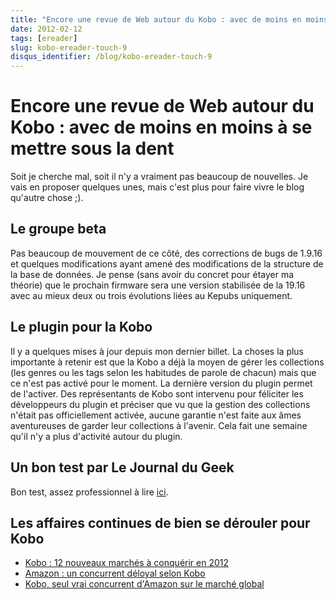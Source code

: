 ```yaml
---
title: "Encore une revue de Web autour du Kobo : avec de moins en moins à se mettre sous la dent"
date: 2012-02-12
tags: [ereader]
slug: kobo-ereader-touch-9
disqus_identifier: /blog/kobo-ereader-touch-9
---
```

# Encore une revue de Web autour du Kobo : avec de moins en moins à se mettre sous la dent

Soit je cherche mal, soit il n'y a vraiment pas beaucoup de nouvelles. Je vais en proposer quelques unes, mais c'est plus pour faire vivre le blog qu'autre chose ;).

## Le groupe beta

Pas beaucoup de mouvement de ce côté, des corrections de bugs de 1.9.16 et quelques modifications ayant amené des modifications de la structure de la base de données.
Je pense (sans avoir du concret pour étayer ma théorie) que le prochain firmware sera une version stabilisée de la 19.16 avec au mieux deux ou trois évolutions liées au Kepubs uniquement.

## Le plugin pour la Kobo

Il y a quelques mises à jour depuis mon dernier billet. La choses la plus importante à retenir est que la Kobo a déjà la moyen de gérer les collections (les genres ou les tags selon les habitudes de parole de chacun) mais que ce n'est pas activé pour le moment. La dernière version du plugin permet de l'activer.
Des représentants de Kobo sont intervenu pour féliciter les développeurs du plugin et préciser que vu que la gestion des collections n'était pas officiellement activée, aucune garantie n'est faite aux âmes aventureuses de garder leur collections à l'avenir.
Cela fait une semaine qu'il n'y a plus d'activité autour du plugin.

## Un bon test par Le Journal du Geek

Bon test, assez professionnel à lire [ici](http://www.journaldugeek.com/2012/02/08/test-kobo-by-fnac/).

## Les affaires continues de bien se dérouler pour Kobo

* [Kobo : 12 nouveaux marchés à conquérir en 2012](http://www.ebouquin.fr/2012/02/04/kobo-12-nouveaux-marches-a-conquerir-en-2012)
* [Amazon : un concurrent déloyal selon Kobo](http://www.actualitte.com/actualite/lecture-numerique/acteurs-numeriques/amazon-un-concurrent-deloyal-selon-kobo-31640.htm)
* [Kobo, seul vrai concurrent d'Amazon sur le marché global](http://www.actualitte.com/actualite/lecture-numerique/acteurs-numeriques/kobo-seul-vrai-concurrent-d-amazon-sur-le-marche-global-31504.htm)


